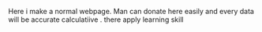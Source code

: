 Here i make a normal webpage. Man can donate here easily and every data will be accurate calculatiive .
there apply learning skill 
